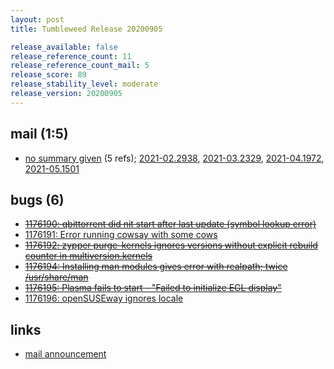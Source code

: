 ```yaml
---
layout: post
title: Tumbleweed Release 20200905

release_available: false
release_reference_count: 11
release_reference_count_mail: 5
release_score: 89
release_stability_level: moderate
release_version: 20200905
---
```


## mail (1:5)

- [no summary given](https://github.com/boombatower/tumbleweed-review/issues/10) (5 refs); [2021-02.2938](https://github.com/boombatower/tumbleweed-review/issues/10), [2021-03.2329](https://github.com/boombatower/tumbleweed-review/issues/10), [2021-04.1972](https://github.com/boombatower/tumbleweed-review/issues/10), [2021-05.1501](https://github.com/boombatower/tumbleweed-review/issues/10)

## bugs (6)

<!--more-->

- ~~[1176190: qbittorrent did nit start after last update (symbol lookup error)](https://bugzilla.opensuse.org/show_bug.cgi?id=1176190)~~
- [1176191: Error running cowsay with some cows](https://bugzilla.opensuse.org/show_bug.cgi?id=1176191)
- ~~[1176192: zypper purge-kernels ignores versions without explicit rebuild counter in multiversion.kernels](https://bugzilla.opensuse.org/show_bug.cgi?id=1176192)~~
- ~~[1176194: Installing man modules gives error with realpath; twice /usr/share/man](https://bugzilla.opensuse.org/show_bug.cgi?id=1176194)~~
- ~~[1176195: Plasma fails to start - "Failed to initialize EGL display"](https://bugzilla.opensuse.org/show_bug.cgi?id=1176195)~~
- [1176196: openSUSEway ignores locale](https://bugzilla.opensuse.org/show_bug.cgi?id=1176196)



## links

- [mail announcement](https://github.com/boombatower/tumbleweed-review/issues/10)

